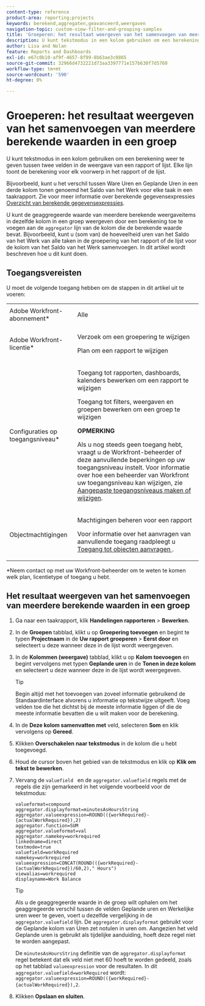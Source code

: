 ```yaml
---
content-type: reference
product-area: reporting;projects
keywords: berekend,aggregaten,geavanceerd,weergaven
navigation-topic: custom-view-filter-and-grouping-samples
title: 'Groeperen: het resultaat weergeven van het samenvoegen van meerdere berekende waarden in een groep'
description: U kunt tekstmodus in een kolom gebruiken om een berekening weer te geven tussen twee velden in de weergave van een rapport of lijst. Elke lijn toont de berekening voor elk voorwerp in het rapport of de lijst.
author: Lisa and Nolan
feature: Reports and Dashboards
exl-id: e67c0b10-af9f-4657-8f99-8b63ae3c0865
source-git-commit: 32966d4732221d73aa3397771e157b630f7d5760
workflow-type: tm+mt
source-wordcount: '590'
ht-degree: 0%

---
```


# Groeperen: het resultaat weergeven van het samenvoegen van meerdere berekende waarden in een groep

U kunt tekstmodus in een kolom gebruiken om een berekening weer te geven tussen twee velden in de weergave van een rapport of lijst. Elke lijn toont de berekening voor elk voorwerp in het rapport of de lijst.

Bijvoorbeeld, kunt u het verschil tussen Ware Uren en Geplande Uren in een derde kolom tonen genoemd het Saldo van het Werk voor elke taak in een taakrapport. Zie voor meer informatie over berekende gegevensexpressies [Overzicht van berekende gegevensexpressies](../../../reports-and-dashboards/reports/calc-cstm-data-reports/calculated-data-expressions.md).

U kunt de geaggregeerde waarde van meerdere berekende weergaveitems in dezelfde kolom in een groep weergeven door een berekening toe te voegen aan de `aggregator` lijn van de kolom die de berekende waarde bevat. Bijvoorbeeld, kunt u (som van) de hoeveelheid uren van het Saldo van het Werk van alle taken in de groepering van het rapport of de lijst voor de kolom van het Saldo van het Werk samenvoegen. In dit artikel wordt beschreven hoe u dit kunt doen.

## Toegangsvereisten

U moet de volgende toegang hebben om de stappen in dit artikel uit te voeren:

<table style="table-layout:auto"> 
 <col> 
 <col> 
 <tbody> 
  <tr> 
   <td role="rowheader">Adobe Workfront-abonnement*</td> 
   <td> <p>Alle</p> </td> 
  </tr> 
  <tr> 
   <td role="rowheader">Adobe Workfront-licentie*</td> 
   <td> <p>Verzoek om een groepering te wijzigen </p>
   <p>Plan om een rapport te wijzigen</p> </td> 
  </tr> 
  <tr> 
   <td role="rowheader">Configuraties op toegangsniveau*</td> 
   <td> <p>Toegang tot rapporten, dashboards, kalenders bewerken om een rapport te wijzigen</p> <p>Toegang tot filters, weergaven en groepen bewerken om een groep te wijzigen</p> <p><b>OPMERKING</b>

Als u nog steeds geen toegang hebt, vraagt u de Workfront-beheerder of deze aanvullende beperkingen op uw toegangsniveau instelt. Voor informatie over hoe een beheerder van Workfront uw toegangsniveau kan wijzigen, zie <a href="../../../administration-and-setup/add-users/configure-and-grant-access/create-modify-access-levels.md" class="MCXref xref">Aangepaste toegangsniveaus maken of wijzigen</a>.</p> </td>
</tr>  
  <tr> 
   <td role="rowheader">Objectmachtigingen</td> 
   <td> <p>Machtigingen beheren voor een rapport</p> <p>Voor informatie over het aanvragen van aanvullende toegang raadpleegt u <a href="../../../workfront-basics/grant-and-request-access-to-objects/request-access.md" class="MCXref xref">Toegang tot objecten aanvragen </a>.</p> </td> 
  </tr> 
 </tbody> 
</table>

&#42;Neem contact op met uw Workfront-beheerder om te weten te komen welk plan, licentietype of toegang u hebt.

## Het resultaat weergeven van het samenvoegen van meerdere berekende waarden in een groep

1. Ga naar een taakrapport, klik **Handelingen rapporteren** > **Bewerken**.
1. In de **Groepen** tabblad, klikt u op **Groepering toevoegen** en begint te typen **Projectnaam** in de **Uw rapport groeperen** > **Eerst door** en selecteert u deze wanneer deze in de lijst wordt weergegeven.

1. In de **Kolommen (weergave)** tabblad, klikt u op **Kolom toevoegen** en begint vervolgens met typen **Geplande uren** in de **Tonen in deze kolom** en selecteert u deze wanneer deze in de lijst wordt weergegeven.

   >[!TIP]
   >
   >Begin altijd met het toevoegen van zoveel informatie gebruikend de Standaardinterface alvorens u informatie op tekstwijze uitgeeft. Voeg velden toe die het dichtst bij de meeste informatie liggen of die de meeste informatie bevatten die u wilt maken voor de berekening.

1. In de **Deze kolom samenvatten met** veld, selecteren **Som** en klik vervolgens op **Gereed**.
1. Klikken **Overschakelen naar tekstmodus** in de kolom die u hebt toegevoegd.
1. Houd de cursor boven het gebied van de tekstmodus en klik op **Klik om tekst te bewerken**.
1. Vervang de `valuefield ` en de `aggregator.valuefield` regels met de regels die zijn gemarkeerd in het volgende voorbeeld voor de tekstmodus:

   ```
   valueformat=compound
   aggregator.displayformat=minutesAsHoursString
   aggregator.valueexpression=ROUND(({workRequired}-{actualWorkRequired}),2)
   aggregator.function=SUM
   aggregator.valueformat=val
   aggregator.namekey=workrequired
   linkedname=direct
   textmode=true
   valuefield=workRequired
   namekey=workrequired
   valueexpression=CONCAT(ROUND(({workRequired}-{actualWorkRequired})/60,2)," Hours") 
   viewalias=workrequired 
   displayname=Work Balance
   ```

   >[!TIP]
   >
   >Als u de geaggregeerde waarde in de groep wilt ophalen om het geaggregeerde verschil tussen de velden Geplande uren en Werkelijke uren weer te geven, voert u dezelfde vergelijking in de `aggregator.valuefield` lijn. De `aggregator.displayformat` gebruikt voor de Geplande kolom van Uren zet notulen in uren om. Aangezien het veld Geplande uren is gebruikt als tijdelijke aanduiding, hoeft deze regel niet te worden aangepast.
   >
   >
   >De `minutesAsHoursString` definitie van de `aggregator.displayformat` regel betekent dat elk veld niet met 60 hoeft te worden gedeeld, zoals op het tabblad `valueexpression` voor de resultaten. In dit `aggregator.valuefield=workRequired` wordt: `aggregator.valueexpression=ROUND(({workRequired}-{actualWorkRequired}),2`.

1. Klikken **Opslaan en sluiten**.
